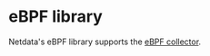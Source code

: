 <!--
title: "eBPF"
custom_edit_url: https://github.com/netdata/netdata/edit/master/src/libnetdata/ebpf/README.md
sidebar_label: "eBPF"
learn_status: "Published"
learn_topic_type: "Tasks"
learn_rel_path: "Developers/libnetdata"
-->

# eBPF library

Netdata's eBPF library supports the [eBPF collector](/src/collectors/ebpf.plugin/README.md).

